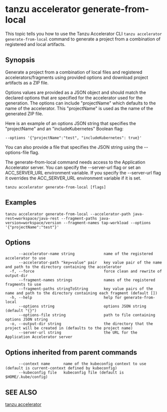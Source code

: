# tanzu accelerator generate-from-local

This topic tells you how to use the Tanzu Accelerator CLI `tanzu accelerator generate-from-local`
command to generate a project from a combination of registered and local artifacts.

## Synopsis

Generate a project from a combination of local files and registered accelerators/fragments using provided
options and download project artifacts as a ZIP file.

Options values are provided as a JSON object and should match the declared options that are specified for the
accelerator used for the generation. The options can include "projectName" which defaults to the name of the accelerator.
This "projectName" is used as the name of the generated ZIP file.

Here is an example of an options JSON string that specifies the "projectName" and an "includeKubernetes" Boolean flag:

    --options '{"projectName":"test", "includeKubernetes": true}'

You can also provide a file that specifies the JSON string using the --options-file flag.

The generate-from-local command needs access to the Application Accelerator server. You can specify the --server-url flag or set
an ACC_SERVER_URL environment variable. If you specify the --server-url flag it overrides the ACC_SERVER_URL
environment variable if it is set.

```console
tanzu accelerator generate-from-local [flags]
```

## Examples

```console
tanzu accelerator generate-from-local --accelerator-path java-rest=workspace/java-rest --fragment-paths java-version=workspace/version --fragment-names tap-workload --options '{"projectName":"test"}'
```

## Options

```console
      --accelerator-name string             name of the registered accelerator to use
      --accelerator-path "key=value" pair   key value pair of the name and path to the directory containing the accelerator
  -f, --force                               force clean and rewrite of output-dir
      --fragment-names strings              names of the registered fragments to use
      --fragment-paths stringToString       key value pairs of the name and path to the directory containing each fragment (default [])
  -h, --help                                help for generate-from-local
      --options string                      options JSON string (default "{}")
      --options-file string                 path to file containing options JSON string
  -o, --output-dir string                   the directory that the project will be created in (defaults to the project name)
      --server-url string                   the URL for the Application Accelerator server
```

## Options inherited from parent commands

```console
      --context name      name of the kubeconfig context to use (default is current-context defined by kubeconfig)
      --kubeconfig file   kubeconfig file (default is $HOME/.kube/config)
```

## SEE ALSO

[tanzu accelerator](tanzu_accelerator.md)
